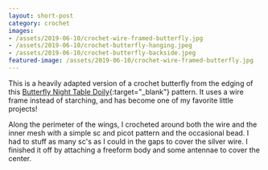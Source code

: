 ```yaml
---
layout: short-post
category: crochet
images:
- /assets/2019-06-10/crochet-wire-framed-butterfly.jpg
- /assets/2019-06-10/crochet-butterfly-hanging.jpeg
- /assets/2019-06-10/crochet-butterfly-backside.jpeg
featured-image: /assets/2019-06-10/crochet-wire-framed-butterfly.jpg
---
```

This is a heavily adapted version of a crochet butterfly from the edging of this [Butterfly Night Table Doily](https://www.ravelry.com/patterns/library/butterfly-night-table-doily-s-55){:target="_blank"} pattern. It uses a wire frame instead of starching, and has become one of my favorite little projects!

Along the perimeter of the wings, I crocheted around both the wire and the inner mesh with a simple sc and picot pattern and the occasional bead. I had to stuff as many sc's as I could in the gaps to cover the silver wire. I finished it off by attaching a freeform body and some antennae to cover the center.